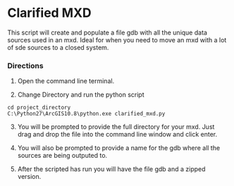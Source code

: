 # Clarified MXD

This script will create and populate a file gdb with all the unique data sources used in an mxd. Ideal for when you need to move an mxd with a lot of sde sources to a closed system.

### Directions
1. Open the command line terminal.

2. Change Directory and run the python script
```
cd project_directory
C:\Python27\ArcGIS10.8\python.exe clarified_mxd.py
```
3. You will be prompted to provide the full directory for your mxd. Just drag and drop the file into the command line window and click enter.

4. You will also be prompted to provide a name for the gdb where all the sources are being outputed to.

5. After the scripted has run you will have the file gdb and a zipped version.

